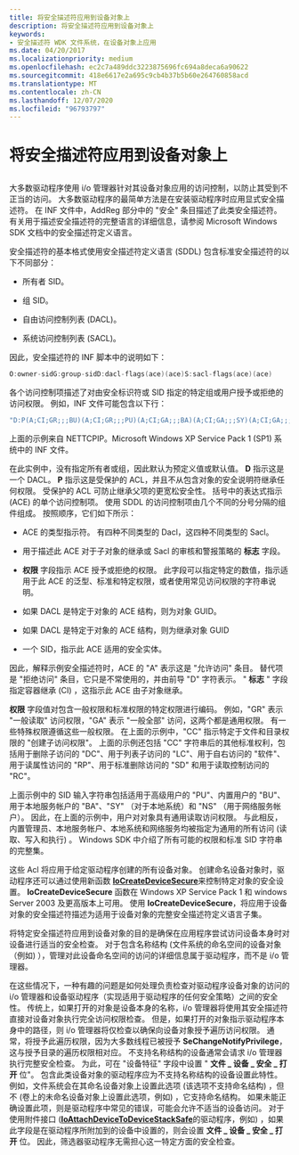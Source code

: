 ```yaml
---
title: 将安全描述符应用到设备对象上
description: 将安全描述符应用到设备对象上
keywords:
- 安全描述符 WDK 文件系统，在设备对象上应用
ms.date: 04/20/2017
ms.localizationpriority: medium
ms.openlocfilehash: ec2c7a489ddc3223875696fc694a8deca6a90622
ms.sourcegitcommit: 418e6617e2a695c9cb4b37b5b60e264760858acd
ms.translationtype: MT
ms.contentlocale: zh-CN
ms.lasthandoff: 12/07/2020
ms.locfileid: "96793797"
---
```

# <a name="applying-security-descriptors-on-the-device-object"></a>将安全描述符应用到设备对象上


## <span id="ddk_applying_security_descriptors_on_the_device_object_if"></span><span id="DDK_APPLYING_SECURITY_DESCRIPTORS_ON_THE_DEVICE_OBJECT_IF"></span>


大多数驱动程序使用 i/o 管理器针对其设备对象应用的访问控制，以防止其受到不正当的访问。 大多数驱动程序的最简单方法是在安装驱动程序时应用显式安全描述符。 在 INF 文件中，AddReg 部分中的 "安全" 条目描述了此类安全描述符。 有关用于描述安全描述符的完整语言的详细信息，请参阅 Microsoft Windows SDK 文档中的安全描述符定义语言。

安全描述符的基本格式使用安全描述符定义语言 (SDDL) 包含标准安全描述符的以下不同部分：

-   所有者 SID。

-   组 SID。

-   自由访问控制列表 (DACL)。

-   系统访问控制列表 (SACL)。

因此，安全描述符的 INF 脚本中的说明如下：

```cpp
O:owner-sidG:group-sidD:dacl-flags(ace)(ace)S:sacl-flags(ace)(ace)
```

各个访问控制项描述了对由安全标识符或 SID 指定的特定组或用户授予或拒绝的访问权限。 例如，INF 文件可能包含以下行：

```cpp
"D:P(A;CI;GR;;;BU)(A;CI;GR;;;PU)(A;CI;GA;;;BA)(A;CI;GA;;;SY)(A;CI;GA;;;NS)(A;CI;GA;;;LS)(A;CI;CCDCLCSWRPSDRC;;;S-1-5-32-556)"
```

上面的示例来自 NETTCPIP。Microsoft Windows XP Service Pack 1 (SP1) 系统中的 INF 文件。

在此实例中，没有指定所有者或组，因此默认为预定义值或默认值。 **D** 指示这是一个 DACL。 **P** 指示这是受保护的 ACL，并且不从包含对象的安全说明符继承任何权限。 受保护的 ACL 可防止继承父项的更宽松安全性。 括号中的表达式指示 (ACE) 的单个访问控制项。 使用 SDDL 的访问控制项由几个不同的分号分隔的组件组成。 按照顺序，它们如下所示：

-   ACE 的类型指示符。 有四种不同类型的 Dacl，这四种不同类型的 Sacl。

-   用于描述此 ACE 对于子对象的继承或 Sacl 的审核和警报策略的 **标志** 字段。

-   **权限** 字段指示 ACE 授予或拒绝的权限。 此字段可以指定特定的数值，指示适用于此 ACE 的泛型、标准和特定权限，或者使用常见访问权限的字符串说明。

-   如果 DACL 是特定于对象的 ACE 结构，则为对象 GUID。

-   如果 DACL 是特定于对象的 ACE 结构，则为继承对象 GUID

-   一个 SID，指示此 ACE 适用的安全实体。

因此，解释示例安全描述符时，ACE 的 "A" 表示这是 "允许访问" 条目。 替代项是 "拒绝访问" 条目，它只是不常使用的，并由前导 "D" 字符表示。 " **标志** " 字段指定容器继承 (CI) ，这指示此 ACE 由子对象继承。

**权限** 字段值对包含一般权限和标准权限的特定权限进行编码。 例如，"GR" 表示 "一般读取" 访问权限，"GA" 表示 "一般全部" 访问，这两个都是通用权限。 有一些特殊权限遵循这些一般权限。 在上面的示例中，"CC" 指示特定于文件和目录权限的 "创建子访问权限"。 上面的示例还包括 "CC" 字符串后的其他标准权利，包括用于删除子访问的 "DC"、用于列表子访问的 "LC"、用于自右访问的 "软件"、用于读属性访问的 "RP"、用于标准删除访问的 "SD" 和用于读取控制访问的 "RC"。

上面示例中的 SID 输入字符串包括适用于高级用户的 "PU"、内置用户的 "BU"、用于本地服务帐户的 "BA"、"SY" （对于本地系统）和 "NS" （用于网络服务帐户）。 因此，在上面的示例中，用户对对象具有通用读取访问权限。 与此相反，内置管理员、本地服务帐户、本地系统和网络服务均被指定为通用的所有访问 (读取、写入和执行) 。 Windows SDK 中介绍了所有可能的权限和标准 SID 字符串的完整集。

这些 Acl 将应用于给定驱动程序创建的所有设备对象。 创建命名设备对象时，驱动程序还可以通过使用新函数 [**IoCreateDeviceSecure**](/windows-hardware/drivers/ddi/wdmsec/nf-wdmsec-wdmlibiocreatedevicesecure)来控制特定对象的安全设置。 **IoCreateDeviceSecure** 函数在 Windows XP Service Pack 1 和 windows Server 2003 及更高版本上可用。 使用 **IoCreateDeviceSecure**，将应用于设备对象的安全描述符描述为适用于设备对象的完整安全描述符定义语言子集。

将特定安全描述符应用到设备对象的目的是确保在应用程序尝试访问设备本身时对设备进行适当的安全检查。 对于包含名称结构 (文件系统的命名空间的设备对象（例如) ），管理对此设备命名空间的访问的详细信息属于驱动程序，而不是 i/o 管理器。

在这些情况下，一种有趣的问题是如何处理负责检查对驱动程序设备对象的访问的 i/o 管理器和设备驱动程序（实现适用于驱动程序的任何安全策略）之间的安全性。 传统上，如果打开的对象是设备本身的名称，i/o 管理器将使用其安全描述符直接对设备对象执行完全访问权限检查。 但是，如果打开的对象指示驱动程序本身中的路径，则 i/o 管理器将仅检查以确保向设备对象授予遍历访问权限。 通常，将授予此遍历权限，因为大多数线程已被授予 **SeChangeNotifyPrivilege**，这与授予目录的遍历权限相对应。 不支持名称结构的设备通常会请求 i/o 管理器执行完整安全检查。 为此，可在 "设备特征" 字段中设置 " **文件 \_ 设备 \_ 安全 \_ 打开** 位"。 包含此类设备对象的驱动程序应为不支持名称结构的设备设置此特性。 例如，文件系统会在其命名设备对象上设置此选项 (该选项不支持命名结构) ，但不 (卷上的未命名设备对象上设置此选项，例如) ，它支持命名结构。 如果未能正确设置此项，则是驱动程序中常见的错误，可能会允许不适当的设备访问。 对于使用附件接口 ([**IoAttachDeviceToDeviceStackSafe**](/windows-hardware/drivers/ddi/ntddk/nf-ntddk-ioattachdevicetodevicestacksafe)的驱动程序，例如) ，如果此字段是在驱动程序所附加到的设备中设置的，则会设置 **文件 \_ 设备 \_ 安全 \_ 打开** 位。 因此，筛选器驱动程序无需担心这一特定方面的安全检查。

 

